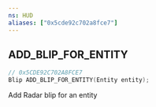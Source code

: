 ```yaml
---
ns: HUD
aliases: ["0x5cde92c702a8fce7"]
---
```

## ADD_BLIP_FOR_ENTITY

```c
// 0x5CDE92C702A8FCE7
Blip ADD_BLIP_FOR_ENTITY(Entity entity);
```

Add Radar blip for an entity

